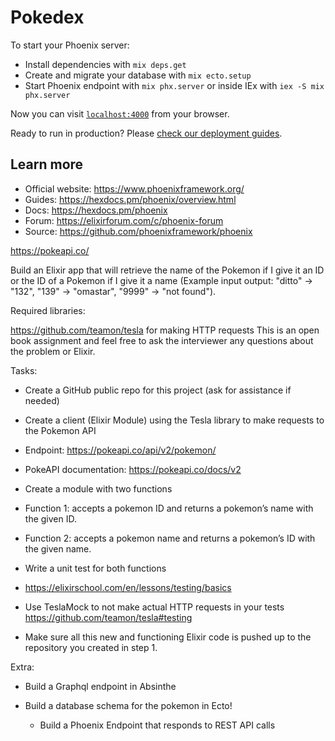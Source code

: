 # Pokedex

To start your Phoenix server:

  * Install dependencies with `mix deps.get`
  * Create and migrate your database with `mix ecto.setup`
  * Start Phoenix endpoint with `mix phx.server` or inside IEx with `iex -S mix phx.server`

Now you can visit [`localhost:4000`](http://localhost:4000) from your browser.

Ready to run in production? Please [check our deployment guides](https://hexdocs.pm/phoenix/deployment.html).

## Learn more

  * Official website: https://www.phoenixframework.org/
  * Guides: https://hexdocs.pm/phoenix/overview.html
  * Docs: https://hexdocs.pm/phoenix
  * Forum: https://elixirforum.com/c/phoenix-forum
  * Source: https://github.com/phoenixframework/phoenix


https://pokeapi.co/

Build an Elixir app that will retrieve the name of the Pokemon if I give it an ID or the ID of a Pokemon if I give it a name (Example input output: "ditto" -> "132", "139" -> "omastar", "9999" -> "not found").

Required libraries:

https://github.com/teamon/tesla for making HTTP requests
This is an open book assignment and feel free to ask the interviewer any questions about the problem or Elixir.

Tasks:

  * Create a GitHub public repo for this project (ask for assistance if needed)
  * Create a client (Elixir Module) using the Tesla library to make requests to the Pokemon API
  * Endpoint: https://pokeapi.co/api/v2/pokemon/
  * PokeAPI documentation: https://pokeapi.co/docs/v2
  * Create a module with two functions
  * Function 1: accepts a pokemon ID and returns a pokemon’s name with the given ID.
  * Function 2: accepts a pokemon name and returns a pokemon’s ID with the given name.
  * Write a unit test for both functions
  * https://elixirschool.com/en/lessons/testing/basics
  
  * Use TeslaMock to not make actual HTTP requests in your tests https://github.com/teamon/tesla#testing
  * Make sure all this new and functioning Elixir code is pushed up to the repository you created in step 1.

Extra:


  * Build a Graphql endpoint in Absinthe
  * Build a database schema for the pokemon in Ecto!

    * Build a Phoenix Endpoint that responds to REST API calls